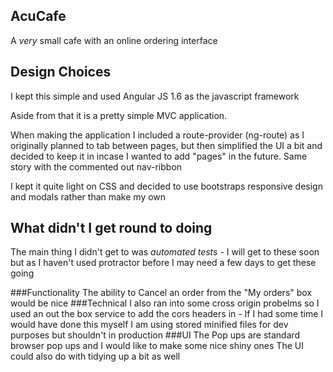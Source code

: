 ## AcuCafe 

A *very* small cafe with an online ordering interface

## Design Choices

I kept this simple and used Angular JS 1.6 as the javascript framework 

Aside from that it is a pretty simple MVC application. 

When making the application I included a route-provider (ng-route) as I originally planned to tab between pages, but then simplified the UI a bit and decided to keep it in incase I wanted to add "pages" in the future.
Same story with the commented out nav-ribbon

I kept it quite light on CSS and decided to use bootstraps responsive design and modals rather than make my own

## What didn't I get round to doing

The main thing I didn't get to was *automated tests* - I will get to these soon but as I haven't used protractor before I may need a few days to get these going

###Functionality
The ability to Cancel an order from the "My orders" box would be nice
###Technical
I also ran into some cross origin probelms so I used an out the box service to add the cors headers in - If I had some time I would have done this myself
I am using stored minified files for dev purposes but shouldn't in production
###UI
The Pop ups are standard browser pop ups and I would like to make some nice shiny ones
The UI could also do with tidying up a bit as well


